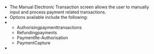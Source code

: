 - The Manual Electronic Transaction screen allows the user to manually input and process payment related transactions.
- Options available include the following:
- <ul><li>Authorisingpaymenttransactions</li><li>Refundingpayments</li><li>PaymentRe-Authorisation</li><li>PaymentCapture</li></ul>
-